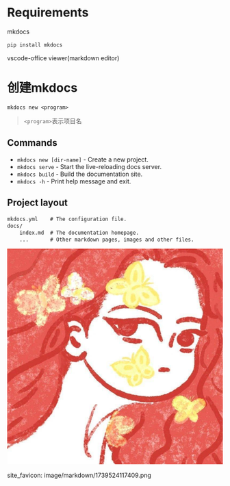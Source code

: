 # Requirements

mkdocs

```bash
pip install mkdocs
```

vscode-office viewer(markdown editor)

# 创建mkdocs

```
mkdocs new <program>
```

> `<program>`表示项目名

## Commands

* `mkdocs new [dir-name]` - Create a new project.
* `mkdocs serve` - Start the live-reloading docs server.
* `mkdocs build` - Build the documentation site.
* `mkdocs -h` - Print help message and exit.

## Project layout

    mkdocs.yml    # The configuration file.
    docs/
        index.md  # The documentation homepage.
        ...       # Other markdown pages, images and other files.

![1739524117409](image/markdown/1739524117409.png)

site_favicon: image/markdown/1739524117409.png
